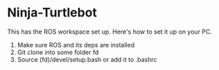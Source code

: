 # Ninja-Turtlebot

This has the ROS workspace set up. Here's how to set it up on your PC. 
1. Make sure ROS and its deps are installed
2. Git clone into some folder fd
3. Source (fd)/devel/setup.bash or add it to .bashrc 
